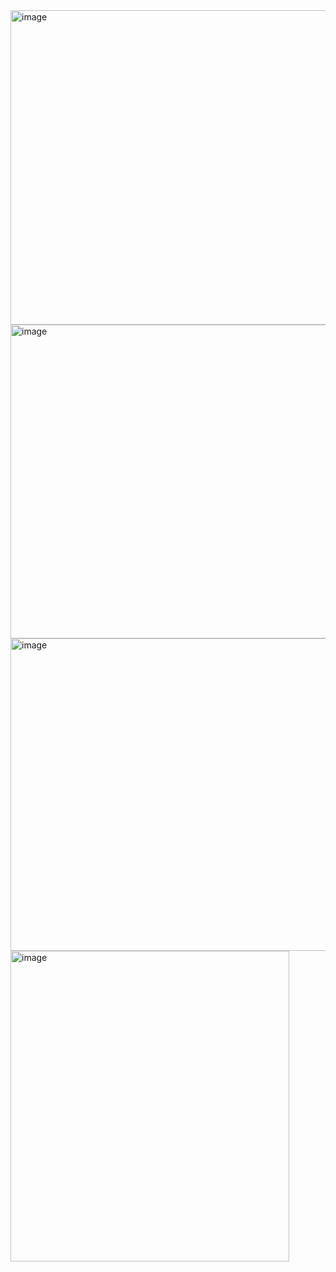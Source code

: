 <img width="516" height="503" alt="image" src="https://github.com/user-attachments/assets/030a5720-3981-434e-896d-4c823e66f2de" />
<img width="513" height="502" alt="image" src="https://github.com/user-attachments/assets/4990dd1e-87ff-44b4-8abf-5460d1b131ec" />
<img width="519" height="500" alt="image" src="https://github.com/user-attachments/assets/09b9dd57-e890-486f-a4a5-250144a213a7" />
<img width="446" height="497" alt="image" src="https://github.com/user-attachments/assets/35d97889-a1de-4dfc-831a-5819ee3b94cc" />

